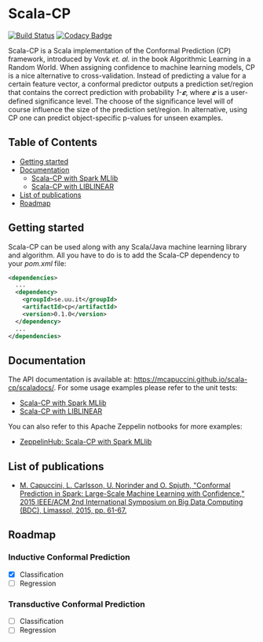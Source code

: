 # Scala-CP

[![Build Status](https://travis-ci.org/mcapuccini/scala-cp.svg?branch=master)](https://travis-ci.org/mcapuccini/scala-cp)
[![Codacy Badge](https://api.codacy.com/project/badge/Grade/810ed0d38e6f47079eab3426f6bf6f95)](https://www.codacy.com/app/m-capuccini/scala-cp?utm_source=github.com&amp;utm_medium=referral&amp;utm_content=mcapuccini/scala-cp&amp;utm_campaign=Badge_Grade)

Scala-CP is a Scala implementation of the Conformal Prediction (CP) framework, introduced by Vovk *et. al.* in the book Algorithmic Learning in a Random World. When assigning confidence to machine learning models, CP is a nice alternative to cross-validation. Instead of predicting a value for a certain feature vector, a conformal predictor outputs a prediction set/region that contains the correct prediction with probability *1-𝜺*, where *𝜺* is a user-defined significance level. The choose of the significance level will of course influence the size of the prediction set/region. In alternative, using CP one can predict object-specific p-values for unseen examples.

## Table of Contents
- [Getting started](#getting-started)
- [Documentation](#documentation)
  - [Scala-CP with Spark MLlib](https://github.com/mcapuccini/scala-cp/blob/master/cp/src/test/scala/se/uu/it/cp/SparkTest.scala)
  - [Scala-CP with LIBLINEAR](https://github.com/mcapuccini/scala-cp/blob/master/cp/src/test/scala/se/uu/it/cp/LibLinTest.scala)
- [List of publications](#list-of-publications)
- [Roadmap](#roadmap)

## Getting started
Scala-CP can be used along with any Scala/Java machine learning library and algorithm. All you have to do is to add the Scala-CP dependency to your *pom.xml* file:

```xml
<dependencies>
  ...
  <dependency>
    <groupId>se.uu.it</groupId>
    <artifactId>cp</artifactId>
    <version>0.1.0</version>
  </dependency>
  ...
</dependencies>
```

## Documentation
The API documentation is available at: https://mcapuccini.github.io/scala-cp/scaladocs/. For some usage examples please refer to the unit tests:

  - [Scala-CP with Spark MLlib](https://github.com/mcapuccini/scala-cp/blob/master/cp/src/test/scala/se/uu/it/cp/SparkTest.scala)
  - [Scala-CP with LIBLINEAR](https://github.com/mcapuccini/scala-cp/blob/master/cp/src/test/scala/se/uu/it/cp/LibLinTest.scala)
  
You can also refer to this Apache Zeppelin notbooks for more examples:

  - [ZeppelinHub: Scala-CP with Spark MLlib](https://www.zeppelinhub.com/mcapuccini/instances/conformal-prediction/a6332d971f6340ad856d024d6a549b32)
  
## List of publications
- [M. Capuccini, L. Carlsson, U. Norinder and O. Spjuth, "Conformal Prediction in Spark: Large-Scale Machine Learning with Confidence," 2015 IEEE/ACM 2nd International Symposium on Big Data Computing (BDC), Limassol, 2015, pp. 61-67.](http://ieeexplore.ieee.org/document/7406330/)

## Roadmap

### Inductive Conformal Prediction
- [x] Classification 
- [ ] Regression

### Transductive Conformal Prediction
- [ ] Classification 
- [ ] Regression
